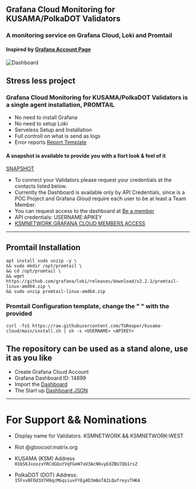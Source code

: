 ## Grafana Cloud Monitoring for KUSAMA/PolkaDOT Validators ##
### A monitoring service on Grafana Cloud, Loki and Promtail ###
#### Inspired by [Grafana Account Page](https://grafana.com/grafana/dashboards/14899) ####

![Dashboard](https://rmrk.mypinata.cloud/ipfs/bafybeigtp22b45hq4bbjkidxucqnq2e3ielk5bhqvojk4cbz3hjukzots4)

## Stress less project ###
### Grafana Cloud Monitoring for KUSAMA/PolkaDOT Validators is a single agent installation, PROMTAIL ###
* No need to install Grafana
* No need to setup Loki
* Serveless Setup and Installation
* Full controll on what is send as logs
* Error reports [Report Template](https://github.com/TGReaper/kusama-cloud/blob/22fa7557ef4e48737bc6b7522e192a031b040e05/error-report.pdf) 

#### A snapshot is available to provide you with a fisrt look & feel of it ####
[SNAPSHOT](https://ksmnetwork.grafana.net/dashboard/snapshot/CY4DF3m7hQJmdRTt1X9K6TzJ5Z3woErt)

* To connect your Validators please request your credentials at the contacts listed below.
* Currently the Dashboard is available only by API Credentials, since is a POC Project and Grafana Gloud require each user to be at least a Team Member.
* You can request access to the dashboard at [Be a member](https://ksmnetwork.grafana.net/login)
* API credentials: USERNAME:APIKEY
* [KSMNETWORK GRAFANA CLOUD MEMBERS ACCESS](https://ksmnetwork.grafana.net/login)
---
## Promtail Installation ##
```
apt install sudo unzip -y \
&& sudo mkdir /opt/promtail \
&& cd /opt/promtail \
&& wget https://github.com/grafana/loki/releases/download/v2.2.1/promtail-linux-amd64.zip \
&& sudo unzip promtail-linux-amd64.zip
```

### Promtail Configuration template, change the "<USERNAME> <APIKEY>" with the provided ###
```
curl -fsS https://raw.githubusercontent.com/TGReaper/kusama-cloud/main/install.sh | sh -s <USERNAME> <APIKEY>
```

## The repository can be used as a stand alone, use it as you like ##
* Create Grafana Cloud Account 
* Grafana Dashboard ID: 14899
* Import the [Dashboard](https://grafana.com/grafana/dashboards/14899)
* The Start up [Dashboard JSON](https://grafana.com/api/dashboards/14899/revisions/1/download) 

---
# For Support && Nominations #
* Display name for Validators. KSMNETWORK && KSMNETWORK-WEST 
* Riot @gtoocool:matrix.org

* KUSAMA (KSM) Address
```H1bSKJxoxzxYRCdGQutVqFGeW7xU3AcN6vyEdZBU7Qb1rsZ```

* PolkaDOT (DOT) Address:
```15FxvBFDd3X7H9qcMGqsiuvFYEg4D3mBoTA2LQufreysTHKA```
